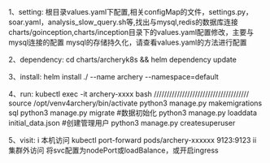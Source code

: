 1、setting:
根目录values.yaml下配置,相关configMap的文件，settings.py，soar.yaml，analysis_slow_query.sh等,找出与mysql,redis的数据库连接
charts/goinception,charts/inception目录下的values.yaml配置修改，主要与mysql连接的配置
mysql的存储持久化，请查看values.yaml的方法进行配置

2、dependency:
cd charts/archeryk8s && helm dependency update

3、install:
helm install ./ --name archery --namespace=default

4、run:
kubectl exec -it archery-xxxx bash
/////////////////////////////////////
source /opt/venv4archery/bin/activate
python3 manage.py makemigrations sql
python3 manage.py migrate 
#数据初始化
python3 manage.py loaddata initial_data.json
#创建管理用户
python3 manage.py createsuperuser

5、visit:
i 本机访问
kubectl port-forward pods/archery-xxxxxx 9123:9123
ii 集群外访问
将svc配置为nodePort或loadBalance，或开启ingress

